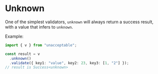 # Unknown

One of the simplest validators, `unknown` will always return a success result, with a value that infers to `unknown`.

Example:

```ts
import { v } from "unacceptable";

const result = v
  .unknown()
  .validate({ key1: "value", key2: 23, key3: [1, "2"] });
// result is Success<unknown>
```

